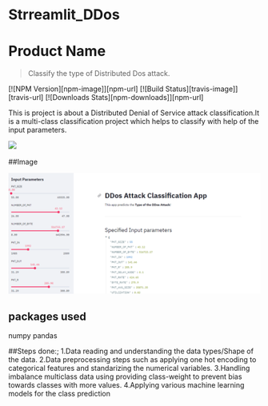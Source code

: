 # Strreamlit_DDos

# Product Name
> Classify the type of Distributed Dos attack.

[![NPM Version][npm-image]][npm-url]
[![Build Status][travis-image]][travis-url]
[![Downloads Stats][npm-downloads]][npm-url]

This is project is about a Distributed Denial of Service attack classification.It is a multi-class classification project which helps to classify with help of the input parameters.


![](header.png)





##Image


![alt text](https://github.com/Amit9888/Strreamlit_DDos/blob/master/Capture.png?raw=true)


## packages used

numpy
pandas


##Steps done:;
1.Data reading and understanding the data types/Shape of the data.
2.Data preprocessing steps such as applying one hot encoding to categorical features and standarizing the numerical variables.
3.Handling imbalance multiclass data using providing class-weight to prevent bias towards classes with more values.
4.Applying various machine learning models for the class prediction


